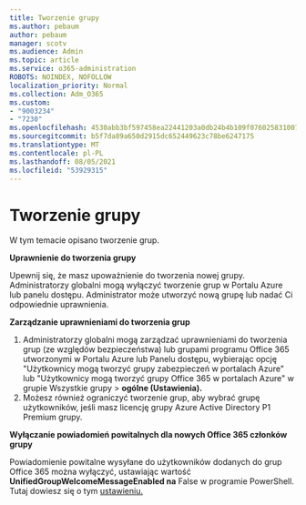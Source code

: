 ```yaml
---
title: Tworzenie grupy
ms.author: pebaum
author: pebaum
manager: scotv
ms.audience: Admin
ms.topic: article
ms.service: o365-administration
ROBOTS: NOINDEX, NOFOLLOW
localization_priority: Normal
ms.collection: Adm_O365
ms.custom:
- "9003234"
- "7230"
ms.openlocfilehash: 4530abb3bf597458ea22441203a0db24b4b109f0760258310072891014c4b454
ms.sourcegitcommit: b5f7da89a650d2915dc652449623c78be6247175
ms.translationtype: MT
ms.contentlocale: pl-PL
ms.lasthandoff: 08/05/2021
ms.locfileid: "53929315"
---
```

# <a name="create-a-group"></a>Tworzenie grupy

W tym temacie opisano tworzenie grup.

**Uprawnienie do tworzenia grupy**

Upewnij się, że masz upoważnienie do tworzenia nowej grupy. Administratorzy globalni mogą wyłączyć tworzenie grup w Portalu Azure lub panelu dostępu. Administrator może utworzyć nową grupę lub nadać Ci odpowiednie uprawnienia.

**Zarządzanie uprawnieniami do tworzenia grup**

1. Administratorzy globalni mogą zarządzać uprawnieniami do tworzenia grup (ze względów bezpieczeństwa) lub grupami programu Office 365 utworzonymi w Portalu Azure lub Panelu dostępu, wybierając opcję "Użytkownicy mogą tworzyć grupy zabezpieczeń w portalach Azure" lub "Użytkownicy mogą tworzyć grupy Office 365 w portalach Azure" w grupie Wszystkie grupy  >  **ogólne (Ustawienia).**
2. Możesz również ograniczyć tworzenie grup, aby wybrać grupę użytkowników, jeśli masz licencję grupy Azure Active Directory P1 Premium grupy.

**Wyłączanie powiadomień powitalnych dla nowych Office 365 członków grupy**

Powiadomienie powitalne wysyłane do użytkowników dodanych do grup Office 365 można wyłączyć, ustawiając wartość **UnifiedGroupWelcomeMessageEnabled na** False w programie PowerShell. Tutaj dowiesz się o tym [ustawieniu.](https://docs.microsoft.com/powershell/module/exchange/set-unifiedgroup?view=exchange-ps&preserve-view=true)

